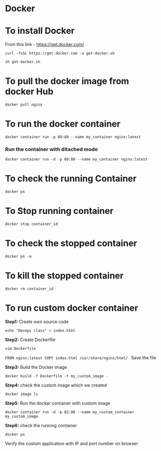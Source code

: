 # Docker

# To install Docker 

From this link - https://get.docker.com/

`curl -fsSL https://get.docker.com -o get-docker.sh`

`sh get-docker.sh`

# To pull the docker image from docker Hub 

`docker pull nginx`

# To run the docker container 

`docker container run -p 80:80 --name my_container nginx:latest`

### Run the container with ditached mode

`docker container run -d -p 80:80 --name my_container nginx:latest`

# To check the running Container 

`docker ps`

# To Stop running container

`docker stop container_id`

# To check the stopped container

 `docker ps -a`
 
 # To kill the stopped container 
 
 `docker rm container_id`
 
 
 # To run custom docker container 
 
 **Step1:** Create own source code 
 
 `echo "Devops class" > index.html`
 
 **Step2:** Create Dockerfile

 `vim Dockerfile`
 
 `FROM nginx:latest
  COPY index.html /usr/share/nginx/html/
 `
 Save the file
 
 **Step3:** Build the Docker image
 
 `docker build -f Dockerfile -t my_custom_image .`
 
 **Step4:** check the custom image which we created
 
 `docker image ls`
 
 **Step5:** Run the docker container with custom image
 
 `docker container run -d -p 82:80 --name my_custom_container my_custom_image`
 
 **Step6:** check the running container 
 
 `docker ps`
 
 Verify the custom application with IP and port number on browser
